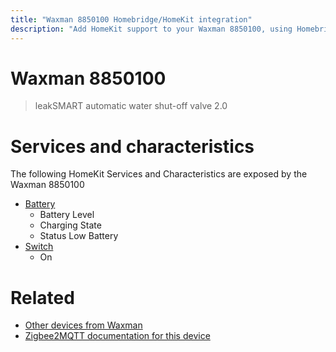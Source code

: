 ```yaml
---
title: "Waxman 8850100 Homebridge/HomeKit integration"
description: "Add HomeKit support to your Waxman 8850100, using Homebridge, Zigbee2MQTT and homebridge-z2m."
---
```

<!---
This file has been GENERATED using src/docgen/docgen.ts
DO NOT EDIT THIS FILE MANUALLY!
-->
# Waxman 8850100
> leakSMART automatic water shut-off valve 2.0


# Services and characteristics
The following HomeKit Services and Characteristics are exposed by
the Waxman 8850100

* [Battery](../../battery.md)
  * Battery Level
  * Charging State
  * Status Low Battery
* [Switch](../../switch.md)
  * On


# Related
* [Other devices from Waxman](../index.md#waxman)
* [Zigbee2MQTT documentation for this device](https://www.zigbee2mqtt.io/devices/8850100.html)